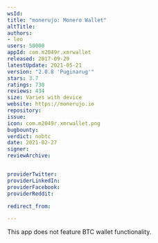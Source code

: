 ```yaml
---
wsId: 
title: "monerujo: Monero Wallet"
altTitle: 
authors:
- leo
users: 50000
appId: com.m2049r.xmrwallet
released: 2017-09-29
latestUpdate: 2021-05-21
version: "2.0.8 'Puginarug'"
stars: 3.7
ratings: 730
reviews: 434
size: Varies with device
website: https://monerujo.io
repository: 
issue: 
icon: com.m2049r.xmrwallet.png
bugbounty: 
verdict: nobtc
date: 2021-02-27
signer: 
reviewArchive:


providerTwitter: 
providerLinkedIn: 
providerFacebook: 
providerReddit: 

redirect_from:

---
```



This app does not feature BTC wallet functionality.